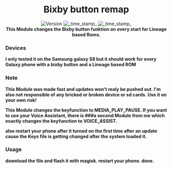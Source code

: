 <h1 align="center">Bixby button remap</h1>

<div align="center">
  <!-- Version -->
    <img src="https://img.shields.io/badge/Version-v1.3-blue.svg?longCache=true&style=popout-square"
      alt="Version" />
  <!-- Last Updated -->
    <img src="https://img.shields.io/badge/Updated-June 10, 2022-green.svg?longCache=true&style=flat-square"
      alt="_time_stamp_" />
  <!-- Min Magisk -->
    <img src="https://img.shields.io/badge/MinMagisk-20.4-red.svg?longCache=true&style=flat-square"
      alt="_time_stamp_" /></div>

<div align="center">
  <strong>This Module changes the Bixby button funktion on every start for Lineage based Roms. 
</div>

### Devices
I only tested it on the Samsung galaxy S8 but it should work for every Galaxy phone with a bixby button and a Lineage based ROM

### Note
This Module was made fast and updates won't realy be pushed out. I'm also not responsible of any bricked or broken device or sd cards.
Use it on your own risk!

This Module changes the keyfunction to MEDIA_PLAY_PAUSE.
If you want to use your Voice Assistant, there is ###a second Module from me which exactly changes the keyfunction to VOICE_ASSIST.

also restart your phone after it turned on the first time after an update cause the Keys file is getting changed after the system loaded it.

### Usage
download the file and flash it with magisk.
restart your phone.
done.
